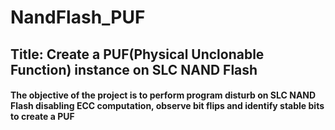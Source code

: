 # NandFlash_PUF

## Title: Create a PUF(Physical Unclonable Function) instance on SLC NAND Flash

#### The objective of the project is to perform program disturb on SLC NAND Flash disabling ECC computation, observe bit flips and identify stable bits to create a PUF

